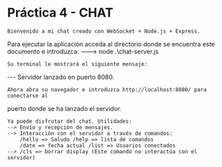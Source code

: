 # Práctica 4 - CHAT

    Bienvenido a mi chat creado con WebSocket + Node.js + Express.
  Para ejecutar la aplicación acceda al directorio donde se encuentra este documento
  e introduzca:
  ---> node .\chat-server.js

    Su terminal le mostrará el siguiente mensaje:
  --- Servidor lanzado en puerto 8080.

    Ahora abra su navegador e introduzca http://localhost:8080/ para conectarse al
  puerto donde se ha lanzado el servidor.

    Ya puede disfrutar del chat. Utilidades:
    --> Envío y recepción de mensajes.
    --> Interacción con el servidor a través de comandos:
        /hello => Saludo /help => lista de comandos
        /date => fecha actual /list => Usuarios conectados
    --> /cls => borrar display (Este comando no interactúa con el servidor)
